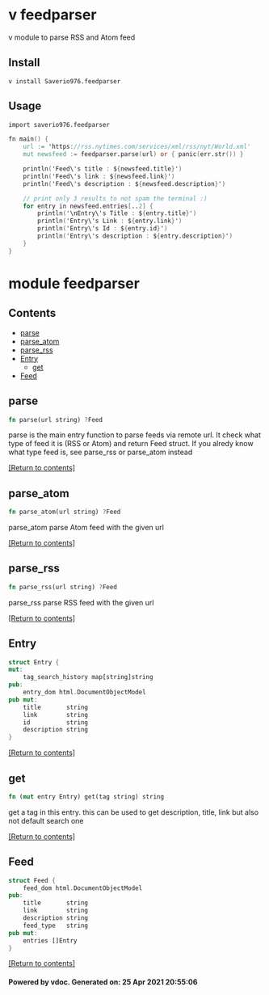 # v feedparser

v module to parse RSS and Atom feed

## Install

```
v install Saverio976.feedparser
```

## Usage

```v
import saverio976.feedparser

fn main() {
	url := 'https://rss.nytimes.com/services/xml/rss/nyt/World.xml'
	mut newsfeed := feedparser.parse(url) or { panic(err.str()) }

	println('Feed\'s title : ${newsfeed.title}')
	println('Feed\'s link : ${newsfeed.link}')
	println('Feed\'s description : ${newsfeed.description}')

	// print only 3 results to not spam the terminal :)
	for entry in newsfeed.entries[..2] {
		println('\nEntry\'s Title : ${entry.title}')
		println('Entry\'s Link : ${entry.link}')
		println('Entry\'s Id : ${entry.id}')
		println('Entry\'s description : ${entry.description}')
	}
}
```

# module feedparser

## Contents
- [parse](#parse)
- [parse_atom](#parse_atom)
- [parse_rss](#parse_rss)
- [Entry](#Entry)
  - [get](#get)
- [Feed](#Feed)

## parse
```rust
fn parse(url string) ?Feed
```
 parse is the main entry function to parse feeds via remote url.  It check what type of feed it is (RSS or Atom) and return Feed struct.  If you alredy know what type feed is, see parse_rss or parse_atom instead 

[[Return to contents]](#Contents)

## parse_atom
```rust
fn parse_atom(url string) ?Feed
```
 parse_atom parse Atom feed with the given url 

[[Return to contents]](#Contents)

## parse_rss
```rust
fn parse_rss(url string) ?Feed
```
 parse_rss parse RSS feed with the given url 

[[Return to contents]](#Contents)

## Entry
```rust
struct Entry {
mut:
	tag_search_history map[string]string
pub:
	entry_dom html.DocumentObjectModel
pub mut:
	title       string
	link        string
	id          string
	description string
}
```


[[Return to contents]](#Contents)

## get
```rust
fn (mut entry Entry) get(tag string) string
```
 get a tag in this entry.  this can be used to get description, title, link but also not default search one 

[[Return to contents]](#Contents)

## Feed
```rust
struct Feed {
	feed_dom html.DocumentObjectModel
pub:
	title       string
	link        string
	description string
	feed_type   string
pub mut:
	entries []Entry
}
```


[[Return to contents]](#Contents)

#### Powered by vdoc. Generated on: 25 Apr 2021 20:55:06
